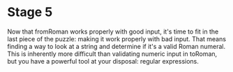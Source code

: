 # Stage 5

Now that fromRoman works properly with good input, it's time to fit in the last piece of the puzzle: making it work properly with bad input. That means finding a way to look at a string and determine if it's a valid Roman numeral. This is inherently more difficult than validating numeric input in toRoman, but you have a powerful tool at your disposal: regular expressions.
